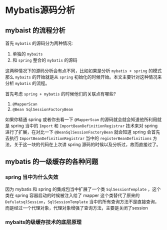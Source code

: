 # Mybatis源码分析

## mybaist 的流程分析

首先 `mybatis` 的源码分为两种情况:

1. 单独的 `mybaits`
2. 和 `spring` 整合的 `mybatis` 的源码

这两种情况下的源码分析会有点不同，比如如果是分析 `mybatis + spring` 的模式那么 `mybaits` 的开始就是从 `spring` 初始化的时候开始。本文主要针对这种情况来分析 `mybatis` 的流程。

首先考虑 `spring + mybatis` 的时候他们的关联点有哪些?

1. `@MapperScan`
2. `@Bean SqlSessionFactoryBean`

如果你精通 spring 或者你去看一下 `@MapperScan` 的源码就会就会知道他所利用就是 spring 当中的 `Import` 和
`ImportBeanDefinitionRegistrar` 技术来对 spring 进行了扩展，在对比一下 `@BeanSqlSessionFactoryBean` 就会知道 spring 会首先去执行 `ImportBeanDefinitionRegistrar` 当中的 `registerBeanDefinitions` 方法，关于这一块的代码在上次讲 spring 源码的时候以及分析过，故而直接过了。

## mybatis 的一级缓存的各种问题

### spring 当中为什么失效

因为 mybatis 和 spring 的集成包当中扩展了一个类 `SqlSessionTemplate` ，这个类在 spring 容器启动的时候被注入给了 mapper 这个类替代了原来的 `DefulatsqlSession`，`SqlSessionTemplate` 当中的所有查询方法不是直接查询，而是经过一个代理对象，代理对象增强了查询方法，主要是关闭了session

### mybaits的级缓存技术的底层原理